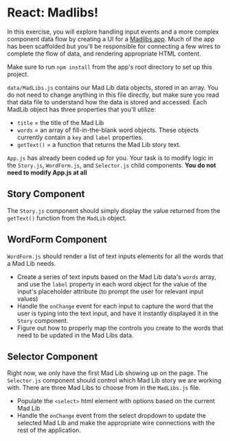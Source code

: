 # React: Madlibs!
In this exercise, you will explore handling input events and a more complex component data flow by creating a UI for a [Madlibs app](http://www.madlibs.com/). Much of the app has been scaffolded but you'll be responsible for connecting a few wires to complete the flow of data, and rendering appropriate HTML content.

Make sure to run `npm install` from the app's root directory to set up this project.

`data/MadLibs.js` contains our Mad Lib data objects, stored in an array. You do not need to change anything in this file directly, but make sure you read that data file to understand how the data is stored and accessed. Each MadLib object has three properties that you'll utilize:
- `title` = the title of the Mad Lib
- `words` = an array of fill-in-the-blank word objects. These objects currently contain a `key` and `label` properties. 
- `getText()` = a function that returns the Mad Lib story text.

`App.js` has already been coded up for you. Your task is to modify logic in the `Story.js`, `WordForm.js`, and `Selector.js` child components. **You do not need to modify App.js at all**

## Story Component
The `Story.js` component should simply display the value returned from the `getText()` function from the `MadLib` object.

## WordForm Component
`WordForm.js` should render a list of text inputs elements for all the words that a Mad Lib needs.
- Create a series of text inputs based on the Mad Lib data's `words` array, and use the `label` property in each word object for the value of the input's placeholder attribute (to prompt the user for relevant input values)
- Handle the `onChange` event for each input to capture the word that the user is typing into the text input, and have it instantly displayed it in the `Story` component.
- Figure out how to properly map the controls you create to the words that need to be updated in the Mad Libs data.

## Selector Component
Right now, we only have the first Mad Lib showing up on the page. The `Selector.js` component should control which Mad Lib story we are working with. There are three Mad Libs to choose from in the `MadLibs.js` file. 
- Populate the `<select>` html element with options based on the current Mad Lib
- Handle the `onChange` event from the select dropdown to update the selected Mad Lib and make the appropriate wire connections with the rest of the application.

